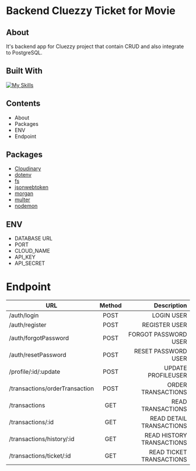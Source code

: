 # Backend Cluezzy Ticket for Movie

## About
It's backend app for Cluezzy project that contain CRUD and also integrate to PostgreSQL.

## Built With
[![My Skills](https://skills.thijs.gg/icons?i=express,nodejs,postgres,supabase,postman&theme=light)](https://skills.thijs.gg)

## Contents
- About
- Packages
- ENV
- Endpoint

## Packages
- [Cloudinary](https://cloudinary.com/)
- [dotenv](https://www.npmjs.com/package/dotenv)
- [fs](https://www.npmjs.com/package/fs-react)
- [jsonwebtoken](https://www.npmjs.com/package/jsonwebtoken)
- [morgan](https://www.npmjs.com/package/morgan)
- [multer](https://expressjs.com/en/resources/middleware/multer.html)
- [nodemon](https://www.npmjs.com/package/nodemon)

## ENV
- DATABASE URL
- PORT 
- CLOUD_NAME
- API_KEY
- API_SECRET

# Endpoint
|                              URL                         | Method | Description |
| -------------------------------------------------------- |:------:| --------------------------------------------:|
| /auth/login                                              | POST  |                                    LOGIN USER |
| /auth/register                                           | POST  |                                 REGISTER USER |
| /auth/forgotPassword                                     | POST  |                          FORGOT PASSWORD USER |
| /auth/resetPassword                                      | POST  |                          RESET PASSWORD USER  |
| /profile/:id/:update                                     | POST  |                           UPDATE PROFILEUSER  |
| /transactions/orderTransaction                           | POST  |                            ORDER TRANSACTIONS |
| /transactions                                            | GET   |                             READ TRANSACTIONS |
| /transactions/:id                                        | GET   |                      READ DETAIL TRANSACTIONS |
| /transactions/history/:id                                | GET   |                     READ HISTORY TRANSACTIONS |
| /transactions/ticket/:id                                 | GET   |                      READ TICKET TRANSACTIONS |

